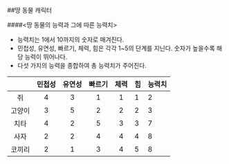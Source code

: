 ##땅 동물 캐릭터

####<땅 동물의 능력과 그에 따른 능력치>

* 능력치는 1에서 10까지의 숫자로 매겨진다.
* 민첩성, 유연성, 빠르기, 체력, 힘은 각각 1~5의 단계를 지닌다. 숫자가 높을수록 해당 능력이 뛰어나다.
* 다섯 가지의 능력을 종합하여 총 능력치가 주어진다.

|        | 민첩성 | 유연성 | 빠르기 | 체력 | 힘 | 능력치 |
|:------:|:------:|:------:|:------:|:----:|----|--------|
|   쥐   |    4   |    3   |    1   |   1  |  1 |    2   |
| 고양이 |    3   |    5   |    2   |   2  |  2 |    3   |
|  치타  |    4   |    2   |    5   |   3  |  3 |    7   |
| 사자   |    2   |    2   |    4   |   4  |  4 |    8   |
| 코끼리 |    2   |    1   |    3   |   4  |  5 |    8   |
